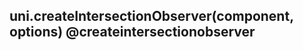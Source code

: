 ## uni.createIntersectionObserver(component, options) @createintersectionobserver

<!-- UTSAPIJSON.createIntersectionObserver.description -->

<!-- UTSAPIJSON.createIntersectionObserver.compatibility -->

<!-- UTSAPIJSON.createIntersectionObserver.param -->

<!-- UTSAPIJSON.createIntersectionObserver.returnValue -->

<!-- UTSAPIJSON.createIntersectionObserver.example -->

<!-- UTSAPIJSON.createIntersectionObserver.tutorial -->

<!-- UTSAPIJSON.createIntersectionObserver.example -->

<!-- UTSAPIJSON.general_type.name -->

<!-- UTSAPIJSON.general_type.param -->
